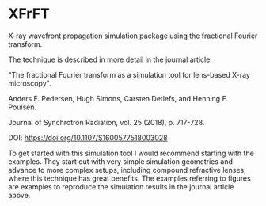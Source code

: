 # XFrFT
X-ray wavefront propagation simulation package using the fractional Fourier transform.

The technique is described in more detail in the journal article:

"The fractional Fourier transform as a simulation tool for lens-based X-ray microscopy".

Anders F. Pedersen, Hugh Simons, Carsten Detlefs, and Henning F. Poulsen.

Journal of Synchrotron Radiation, vol. 25 (2018), p. 717-728.

DOI: https://doi.org/10.1107/S1600577518003028

To get started with this simulation tool I would recommend starting with the examples. They start out with very simple simulation geometries and advance to more complex setups, including compound refractive lenses, where this technique has great benefits. The examples referring to figures are examples to reproduce the simulation results in the journal article above.

